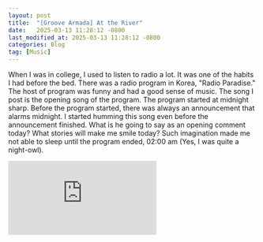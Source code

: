 ```yaml
---
layout: post
title:  "[Groove Armada] At the River"
date:   2025-03-13 11:28:12 -0800
last_modified_at: 2025-03-13 11:28:12 -0800
categories: Blog
tag: [Music]
---
```


When I was in college, I used to listen to radio a lot. It was one of the habits I had before the bed. There was a radio program in 
Korea, "Radio Paradise." The host of program was funny and had a good sense of music. The song I post is the opening song of the 
program. The program started at midnight sharp. Before the program started, there was always an announcement that alarms midnight. 
I started humming this song even before the announcement finished. What is he going to say as an opening comment today? What stories
will make me smile today? Such imagination made me not able to sleep until the program ended, 02:00 am (Yes, I was quite a night-owl).
<div class="video-16x9">
  <iframe
    src="https://www.youtube-nocookie.com/embed/wzCt7ABUU9Y?list=RDwzCt7ABUU9Y"
    title="Groove Armada - At the River"
    frameborder="0"
    allow="accelerometer; autoplay; clipboard-write; encrypted-media; gyroscope; picture-in-picture"
    allowfullscreen
    loading="lazy"
    referrerpolicy="strict-origin-when-cross-origin">
  </iframe>
</div>
